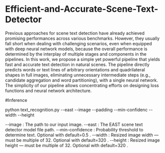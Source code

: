 # Efficient-and-Accurate-Scene-Text-Detector

Previous approaches for scene text detection have already achieved promising performances across various benchmarks. However, they usually fall short when dealing with challenging scenarios, even when equipped with deep neural network models, because the overall performance is determined by the interplay of multiple stages and components in the pipelines. In this work, we propose a simple yet powerful pipeline that yields fast and accurate text detection in natural scenes. The pipeline directly predicts words or text lines of arbitrary orientations and quadrilateral shapes in full images, eliminating unnecessary intermediate steps (e.g., candidate aggregation and word partitioning), with a single neural network. The simplicity of our pipeline allows concentrating efforts on designing loss functions and neural network architecture.



#Inference

python text_recognition.py --east  --image  --padding --min-confidenc --width --height

--image : The path to our input image.
--east : The EAST scene text detector model file path.
--min-confidence : Probability threshold to determine text. Optional with default=0.5 .
--width : Resized image width — must be multiple of 32. Optional with default=320 .
--height : Resized image height — must be multiple of 32. Optional with default=320 .
